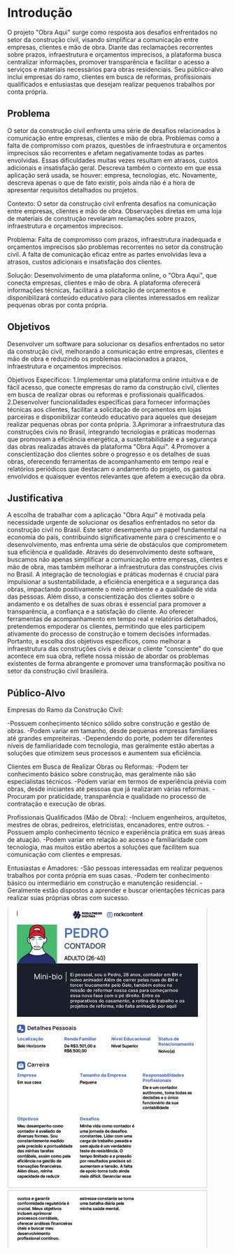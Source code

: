# Introdução
O projeto "Obra Aqui" surge como resposta aos desafios enfrentados no setor da construção civil, visando simplificar a comunicação entre empresas, clientes e mão de obra. Diante das reclamações recorrentes sobre prazos, infraestrutura e orçamentos imprecisos, a plataforma busca centralizar informações, promover transparência e facilitar o acesso a serviços e materiais necessários para obras residenciais. Seu público-alvo inclui empresas do ramo, clientes em busca de reformas, profissionais qualificados e entusiastas que desejam realizar pequenos trabalhos por conta própria.
## Problema
O setor da construção civil enfrenta uma série de desafios relacionados à comunicação entre empresas, clientes e mão de obra. Problemas como a falta de compromisso com prazos, questões de infraestrutura e orçamentos imprecisos são recorrentes e afetam negativamente todas as partes envolvidas. Essas dificuldades muitas vezes resultam em atrasos, custos adicionais e insatisfação geral.
Descreva também o contexto em que essa aplicação será usada, se  houver: empresa, tecnologias, etc. Novamente, descreva apenas o que de  fato existir, pois ainda não é a hora de apresentar requisitos  detalhados ou projetos.

Contexto:
O setor da construção civil enfrenta desafios na comunicação entre empresas, clientes e mão de obra.
Observações diretas em uma loja de materiais de construção revelaram reclamações sobre prazos, infraestrutura e orçamentos imprecisos.

Problema:
Falta de compromisso com prazos, infraestrutura inadequada e orçamentos imprecisos são problemas recorrentes no setor da construção civil.
A falta de comunicação eficaz entre as partes envolvidas leva a atrasos, custos adicionais e insatisfação dos clientes.

Solução:
Desenvolvimento de uma plataforma online, o "Obra Aqui", que conecta empresas, clientes e mão de obra.
A plataforma oferecerá informações técnicas, facilitará a solicitação de orçamentos e disponibilizará conteúdo educativo para clientes interessados em realizar pequenas obras por conta própria.

## Objetivos
Desenvolver um software para solucionar os desafios enfrentados no setor da construção civil, melhorando a comunicação entre empresas, clientes e mão de obra e reduzindo os problemas relacionados a prazos, infraestrutura e orçamentos imprecisos.

Objetivos Específicos:
1.Implementar uma plataforma online intuitiva e de fácil acesso, que conecte empresas do ramo da construção civil, clientes em busca de realizar obras ou reformas e profissionais qualificados.
2.Desenvolver funcionalidades específicas para fornecer informações técnicas aos clientes, facilitar a solicitação de orçamentos em lojas parceiras e disponibilizar conteúdo educativo para aqueles que desejam realizar pequenas obras por conta própria.
3.Aprimorar a infraestrutura das construções civis no Brasil, integrando tecnologias e práticas modernas que promovam a eficiência energética, a sustentabilidade e a segurança das obras realizadas através da plataforma "Obra Aqui".
4.Promover a conscientização dos clientes sobre o progresso e os detalhes de suas obras, oferecendo ferramentas de acompanhamento em tempo real e relatórios periódicos que destacam o andamento do projeto, os gastos envolvidos e quaisquer eventos relevantes que afetem a execução da obra.

## Justificativa

A escolha de trabalhar com a aplicação "Obra Aqui" é motivada pela necessidade urgente de solucionar os desafios enfrentados no setor da construção civil no Brasil. Este setor desempenha um papel fundamental na economia do país, contribuindo significativamente para o crescimento e o desenvolvimento, mas enfrenta uma série de obstáculos que comprometem sua eficiência e qualidade.
Através do desenvolvimento deste software, buscamos não apenas simplificar a comunicação entre empresas, clientes e mão de obra, mas também melhorar a infraestrutura das construções civis no Brasil. A integração de tecnologias e práticas modernas é crucial para impulsionar a sustentabilidade, a eficiência energética e a segurança das obras, impactando positivamente o meio ambiente e a qualidade de vida das pessoas.
Além disso, a conscientização dos clientes sobre o andamento e os detalhes de suas obras é essencial para promover a transparência, a confiança e a satisfação do cliente. Ao oferecer ferramentas de acompanhamento em tempo real e relatórios detalhados, pretendemos empoderar os clientes, permitindo que eles participem ativamente do processo de construção e tomem decisões informadas.
Portanto, a escolha dos objetivos específicos, como melhorar a infraestrutura das construções civis e deixar o cliente "consciente" do que acontece em sua obra, reflete nossa missão de abordar os problemas existentes de forma abrangente e promover uma transformação positiva no setor da construção civil brasileira.

## Público-Alvo

Empresas do Ramo da Construção Civil:

-Possuem conhecimento técnico sólido sobre construção e gestão de obras.
-Podem variar em tamanho, desde pequenas empresas familiares até grandes empreiteiras.
-Dependendo do porte, podem ter diferentes níveis de familiaridade com tecnologia, mas geralmente estão abertas a soluções que otimizem seus processos e aumentem sua eficiência.

Clientes em Busca de Realizar Obras ou Reformas:
-Podem ter conhecimento básico sobre construção, mas geralmente não são especialistas técnicos.
-Podem variar em termos de experiência prévia com obras, desde iniciantes até pessoas que já realizaram várias reformas.
-Procuram por praticidade, transparência e qualidade no processo de contratação e execução de obras.

Profissionais Qualificados (Mão de Obra):
-Incluem engenheiros, arquitetos, mestres de obras, pedreiros, eletricistas, encanadores, entre outros.
-Possuem amplo conhecimento técnico e experiência prática em suas áreas de atuação.
-Podem variar em relação ao acesso e familiaridade com tecnologia, mas muitos estão abertos a soluções que facilitem sua comunicação com clientes e empresas.

Entusiastas e Amadores:
-São pessoas interessadas em realizar pequenos trabalhos por conta própria em suas casas.
-Podem ter conhecimento básico ou intermediário em construção e manutenção residencial.
-Geralmente estão dispostos a aprender e buscar orientações técnicas para realizar suas próprias obras com sucesso.

![Persona](docs/img/persona)



